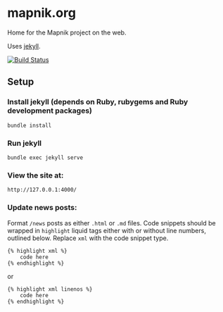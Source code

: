# mapnik.org

Home for the Mapnik project on the web.

Uses [jekyll](https://github.com/mojombo/jekyll).


[![Build Status](https://travis-ci.org/mapnik/mapnik.github.com.svg?branch=master)](https://travis-ci.org/mapnik/mapnik.github.com)

## Setup

### Install jekyll (depends on Ruby, rubygems and Ruby development packages)

    bundle install

### Run jekyll

    bundle exec jekyll serve

### View the site at:

    http://127.0.0.1:4000/


### Update news posts:

Format `/news` posts as either `.html` or `.md` files. Code snippets should be wrapped in `highlight` liquid tags either with or without line numbers, outlined below. Replace `xml` with the code snippet type.

```
{% highlight xml %} 
	code here 
{% endhighlight %}
``` 

or 

```
{% highlight xml linenos %} 
	code here 
{% endhighlight %}
```

